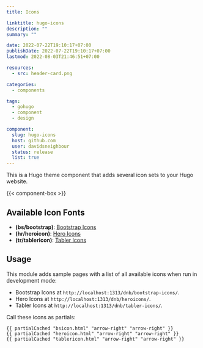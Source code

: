 ```yaml
---
title: Icons

linktitle: hugo-icons
description: ""
summary: ""

date: 2022-07-22T19:10:17+07:00
publishDate: 2022-07-22T19:10:17+07:00
lastmod: 2022-08-03T21:46:51+07:00

resources:
  - src: header-card.png

categories:
  - components

tags:
  - gohugo
  - component
  - design

component:
  slug: hugo-icons
  host: github.com
  user: davidsneighbour
  status: release
  list: true
---
```


This is a Hugo theme component that adds several icon sets to your Hugo website.

{{< component-box >}}

## Available Icon Fonts

- **(bs/bootstrap)**: [Bootstrap Icons](https://icons.getbootstrap.com/)
- **(hr/heroicon)**: [Hero Icons](https://heroicons.com/)
- **(tr/tablericon)**: [Tabler Icons](https://tabler-icons.io/)

## Usage

This module adds sample pages with a list of all available icons when run in development mode:

- Bootstrap Icons at `http://localhost:1313/dnb/bootstrap-icons/`.
- Hero Icons at `http://localhost:1313/dnb/heroicons/`.
- Tabler Icons at `http://localhost:1313/dnb/tabler-icons/`.

Call these icons as partials:

```go-html-template
{{ partialCached "bsicon.html" "arrow-right" "arrow-right" }}
{{ partialCached "heroicon.html" "arrow-right" "arrow-right" }}
{{ partialCached "tablericon.html" "arrow-right" "arrow-right" }}
```
